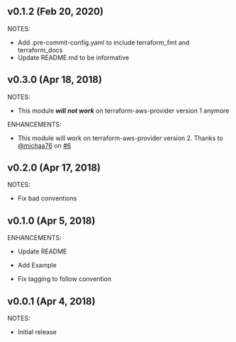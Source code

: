 ## v0.1.2 (Feb 20, 2020)

NOTES:

* Add .pre-commit-config.yaml to include terraform_fmt and terraform_docs
* Update README.md to be informative

## v0.3.0 (Apr 18, 2018)

NOTES:

* This module ***will not work*** on terraform-aws-provider version 1 anymore

ENHANCEMENTS:

* This module will work on terraform-aws-provider version 2. Thanks to [@michaa76](https://github.com/michaa76) on [#6](https://github.com/traveloka/terraform-aws-private-route53-zone/pull/6)

## v0.2.0 (Apr 17, 2018)

NOTES:

* Fix bad conventions

## v0.1.0 (Apr 5, 2018)

ENHANCEMENTS:

* Update README
* Add Example

* Fix tagging to follow convention

## v0.0.1 (Apr 4, 2018)

NOTES:
* Initial release
